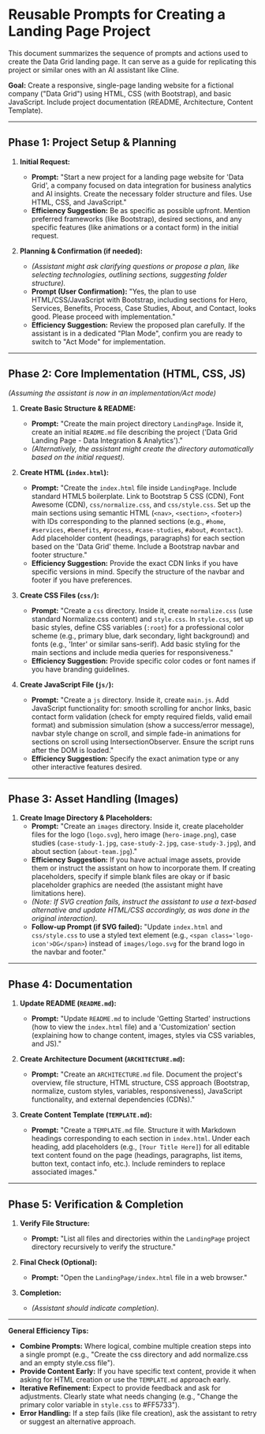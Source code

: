 # Reusable Prompts for Creating a Landing Page Project

This document summarizes the sequence of prompts and actions used to create the Data Grid landing page. It can serve as a guide for replicating this project or similar ones with an AI assistant like Cline.

**Goal:** Create a responsive, single-page landing website for a fictional company ("Data Grid") using HTML, CSS (with Bootstrap), and basic JavaScript. Include project documentation (README, Architecture, Content Template).

---

## Phase 1: Project Setup & Planning

1.  **Initial Request:**
    *   **Prompt:** "Start a new project for a landing page website for 'Data Grid', a company focused on data integration for business analytics and AI insights. Create the necessary folder structure and files. Use HTML, CSS, and JavaScript."
    *   **Efficiency Suggestion:** Be as specific as possible upfront. Mention preferred frameworks (like Bootstrap), desired sections, and any specific features (like animations or a contact form) in the initial request.

2.  **Planning & Confirmation (if needed):**
    *   *(Assistant might ask clarifying questions or propose a plan, like selecting technologies, outlining sections, suggesting folder structure).*
    *   **Prompt (User Confirmation):** "Yes, the plan to use HTML/CSS/JavaScript with Bootstrap, including sections for Hero, Services, Benefits, Process, Case Studies, About, and Contact, looks good. Please proceed with implementation."
    *   **Efficiency Suggestion:** Review the proposed plan carefully. If the assistant is in a dedicated "Plan Mode", confirm you are ready to switch to "Act Mode" for implementation.

---

## Phase 2: Core Implementation (HTML, CSS, JS)

*(Assuming the assistant is now in an implementation/Act mode)*

1.  **Create Basic Structure & README:**
    *   **Prompt:** "Create the main project directory `LandingPage`. Inside it, create an initial `README.md` file describing the project ('Data Grid Landing Page - Data Integration & Analytics')."
    *   *(Alternatively, the assistant might create the directory automatically based on the initial request).*

2.  **Create HTML (`index.html`):**
    *   **Prompt:** "Create the `index.html` file inside `LandingPage`. Include standard HTML5 boilerplate. Link to Bootstrap 5 CSS (CDN), Font Awesome (CDN), `css/normalize.css`, and `css/style.css`. Set up the main sections using semantic HTML (`<nav>`, `<section>`, `<footer>`) with IDs corresponding to the planned sections (e.g., `#home`, `#services`, `#benefits`, `#process`, `#case-studies`, `#about`, `#contact`). Add placeholder content (headings, paragraphs) for each section based on the 'Data Grid' theme. Include a Bootstrap navbar and footer structure."
    *   **Efficiency Suggestion:** Provide the exact CDN links if you have specific versions in mind. Specify the structure of the navbar and footer if you have preferences.

3.  **Create CSS Files (`css/`):**
    *   **Prompt:** "Create a `css` directory. Inside it, create `normalize.css` (use standard Normalize.css content) and `style.css`. In `style.css`, set up basic styles, define CSS variables (`:root`) for a professional color scheme (e.g., primary blue, dark secondary, light background) and fonts (e.g., 'Inter' or similar sans-serif). Add basic styling for the main sections and include media queries for responsiveness."
    *   **Efficiency Suggestion:** Provide specific color codes or font names if you have branding guidelines.

4.  **Create JavaScript File (`js/`):**
    *   **Prompt:** "Create a `js` directory. Inside it, create `main.js`. Add JavaScript functionality for: smooth scrolling for anchor links, basic contact form validation (check for empty required fields, valid email format) and submission simulation (show a success/error message), navbar style change on scroll, and simple fade-in animations for sections on scroll using IntersectionObserver. Ensure the script runs after the DOM is loaded."
    *   **Efficiency Suggestion:** Specify the exact animation type or any other interactive features desired.

---

## Phase 3: Asset Handling (Images)

1.  **Create Image Directory & Placeholders:**
    *   **Prompt:** "Create an `images` directory. Inside it, create placeholder files for the logo (`logo.svg`), hero image (`hero-image.png`), case studies (`case-study-1.jpg`, `case-study-2.jpg`, `case-study-3.jpg`), and about section (`about-team.jpg`)."
    *   **Efficiency Suggestion:** If you have actual image assets, provide them or instruct the assistant on how to incorporate them. If creating placeholders, specify if simple blank files are okay or if basic placeholder graphics are needed (the assistant might have limitations here).
    *   *(Note: If SVG creation fails, instruct the assistant to use a text-based alternative and update HTML/CSS accordingly, as was done in the original interaction).*
    *   **Follow-up Prompt (if SVG failed):** "Update `index.html` and `css/style.css` to use a styled text element (e.g., `<span class='logo-icon'>DG</span>`) instead of `images/logo.svg` for the brand logo in the navbar and footer."

---

## Phase 4: Documentation

1.  **Update README (`README.md`):**
    *   **Prompt:** "Update `README.md` to include 'Getting Started' instructions (how to view the `index.html` file) and a 'Customization' section (explaining how to change content, images, styles via CSS variables, and JS)."

2.  **Create Architecture Document (`ARCHITECTURE.md`):**
    *   **Prompt:** "Create an `ARCHITECTURE.md` file. Document the project's overview, file structure, HTML structure, CSS approach (Bootstrap, normalize, custom styles, variables, responsiveness), JavaScript functionality, and external dependencies (CDNs)."

3.  **Create Content Template (`TEMPLATE.md`):**
    *   **Prompt:** "Create a `TEMPLATE.md` file. Structure it with Markdown headings corresponding to each section in `index.html`. Under each heading, add placeholders (e.g., `[Your Title Here]`) for all editable text content found on the page (headings, paragraphs, list items, button text, contact info, etc.). Include reminders to replace associated images."

---

## Phase 5: Verification & Completion

1.  **Verify File Structure:**
    *   **Prompt:** "List all files and directories within the `LandingPage` project directory recursively to verify the structure."

2.  **Final Check (Optional):**
    *   **Prompt:** "Open the `LandingPage/index.html` file in a web browser."

3.  **Completion:**
    *   *(Assistant should indicate completion).*

---

**General Efficiency Tips:**

*   **Combine Prompts:** Where logical, combine multiple creation steps into a single prompt (e.g., "Create the css directory and add normalize.css and an empty style.css file").
*   **Provide Content Early:** If you have specific text content, provide it when asking for HTML creation or use the `TEMPLATE.md` approach early.
*   **Iterative Refinement:** Expect to provide feedback and ask for adjustments. Clearly state what needs changing (e.g., "Change the primary color variable in `style.css` to #FF5733").
*   **Error Handling:** If a step fails (like file creation), ask the assistant to retry or suggest an alternative approach.
